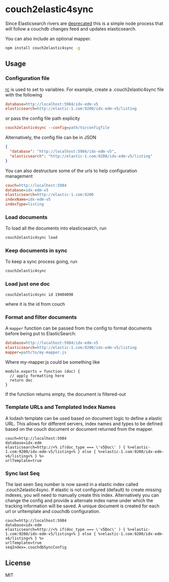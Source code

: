 # couch2elastic4sync

Since Elasticsearch rivers are [deprecated](https://www.elastic.co/blog/deprecating-rivers) this
is a simple node process that will follow a couchdb changes feed and updates elasticsearch.

You can also include an optional mapper.

```sh
npm install couch2elastic4sync -g
```

## Usage

### Configuration file

[rc](http://npm.im/rc) is used to set to variables. For example, create a .couch2elastic4sync file with the following
```ini
database=http://localhost:5984/idx-edm-v5
elasticsearch=http://elastic-1.com:9200/idx-edm-v5/listing
```

or pass the config file path explicity
```ini
couch2elastic4sync --config=path/to/configfile
```

Alternatively, the config file can be in JSON
```json
{
  "database": "http://localhost:5984/idx-edm-v5",
  "elasticsearch": "http://elastic-1.com:9200/idx-edm-v5/listing"
}
```

You can also destructure some of the urls to help configuration management
```ini
couch=http://localhost:5984
database=idx-edm-v5
elasticsearch=http://elastic-1.com:9200
indexName=idx-edm-v5
indexType=listing
```

### Load documents

To load all the documents into elasticsearch, run
```sh
couch2elastic4sync load
```

### Keep documents in sync

To keep a sync process going, run
```sh
couch2elastic4sync
```

### Load just one doc

```
couch2elastic4sync id 19404098
```

where it is the id from couch


### Format and filter documents

A `mapper` function can be passed from the config to format documents before being put to ElasticSearch:
```ini
database=http://localhost:5984/idx-edm-v5
elasticsearch=http://elastic-1.com:9200/idx-edm-v5/listing
mapper=path/to/my-mapper.js
```

Where my-mapper.js could be something like
```
module.exports = function (doc) {
  // apply formatting here
  return doc
}
```

If the function returns empty, the document is filtered-out

### Template URLs and Templated Index Names
A lodash template can be used based on document logic to define a elastic URL. This allows for different servers, index names and types to be defined based on the couch document or document returned from the mapper.
```
couch=http://localhost:5984
database=idx-edm
elasticsearch=http://<% if(doc_type === \'v5Doc\' ) { %>elastic-1.com:9200/idx-edm-v5/listing<% } else { %>elastic-1.com:9200/idx-edm-v6/listing<% } %>
urlTemplate=true
```

### Sync last Seq
The last seen Seq number is now saved in a elastic index called .couch2elastic4sync. If elastic is not configured (default) to create missing indexes, you will need
to manually create this index. Alternatively you can change the config and provide a alternate index name under which the tracking information will be saved. A unique
document is created for each url or urltemplate and couchdb configuration. 
```
couch=http://localhost:5984
database=idx-edm
elasticsearch=http://<% if(doc_type === \'v5Doc\' ) { %>elastic-1.com:9200/idx-edm-v5/listing<% } else { %>elastic-1.com:9200/idx-edm-v6/listing<% } %>
urlTemplate=true
seqIndex=.couchdbSyncConfig
```

## License

MIT
